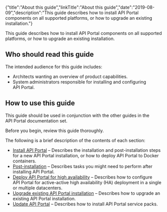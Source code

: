 {"title":"About this guide","linkTitle":"About this guide","date":"2019-08-09","description":"This guide describes how to install API Portal components on all supported platforms, or how to upgrade an existing installation."} ﻿

This guide describes how to install API Portal components on all supported platforms, or how to upgrade an existing installation.

Who should read this guide
--------------------------

The intended audience for this guide includes:

-   Architects wanting an overview of product capabilities.
-   System administrators responsible for installing and configuring API Portal.

How to use this guide
---------------------

This guide should be used in conjunction with the other guides in the API Portal documentation set.

Before you begin, review this guide thoroughly.

The following is a brief description of the contents of each section:

-   [Install API Portal](requirements.htm) – Describes the installation and post-installation steps for a new API Portal installation, or how to deploy API Portal to Docker containers.
-   [Post-installation](post_install.htm) – Describes tasks you might need to perform after installing API Portal.
-   [Deploy API Portal for high availability](HA_overview.htm) – Describes how to configure API Portal for active-active high availability (HA) deployment in a single or multiple datacenters.
-   [Upgrade existing API Portal installation](Upgrade_automatic.htm) – Describes how to upgrade an existing API Portal installation.
-   [Update API Portal](install_service_pack.htm) – Describes how to install API Portal service packs.


